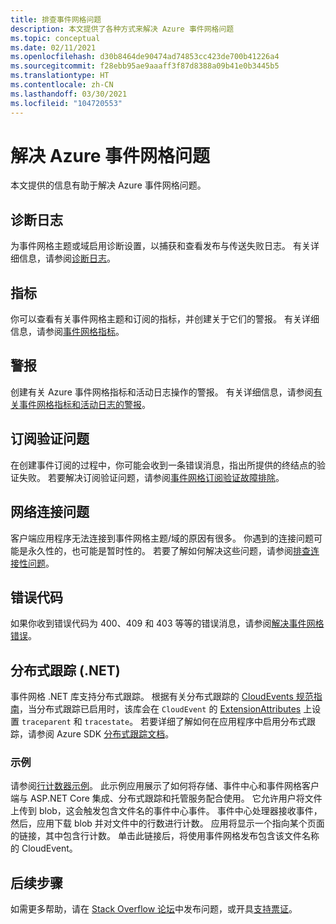 ```yaml
---
title: 排查事件网格问题
description: 本文提供了各种方式来解决 Azure 事件网格问题
ms.topic: conceptual
ms.date: 02/11/2021
ms.openlocfilehash: d30b8464de90474ad74853cc423de700b41226a4
ms.sourcegitcommit: f28ebb95ae9aaaff3f87d8388a09b41e0b3445b5
ms.translationtype: HT
ms.contentlocale: zh-CN
ms.lasthandoff: 03/30/2021
ms.locfileid: "104720553"
---
```

# <a name="troubleshoot-azure-event-grid-issues"></a>解决 Azure 事件网格问题
本文提供的信息有助于解决 Azure 事件网格问题。 

## <a name="diagnostic-logs"></a>诊断日志
为事件网格主题或域启用诊断设置，以捕获和查看发布与传送失败日志。 有关详细信息，请参阅[诊断日志](enable-diagnostic-logs-topic.md)。

## <a name="metrics"></a>指标
你可以查看有关事件网格主题和订阅的指标，并创建关于它们的警报。 有关详细信息，请参阅[事件网格指标](monitor-event-delivery.md)。

## <a name="alerts"></a>警报
创建有关 Azure 事件网格指标和活动日志操作的警报。 有关详细信息，请参阅[有关事件网格指标和活动日志的警报](set-alerts.md)。

## <a name="subscription-validation-issues"></a>订阅验证问题
在创建事件订阅的过程中，你可能会收到一条错误消息，指出所提供的终结点的验证失败。 若要解决订阅验证问题，请参阅[事件网格订阅验证故障排除](troubleshoot-subscription-validation.md)。 

## <a name="network-connectivity-issues"></a>网络连接问题
客户端应用程序无法连接到事件网格主题/域的原因有很多。 你遇到的连接问题可能是永久性的，也可能是暂时性的。 若要了解如何解决这些问题，请参阅[排查连接性问题](troubleshoot-network-connectivity.md)。

## <a name="error-codes"></a>错误代码
如果你收到错误代码为 400、409 和 403 等等的错误消息，请参阅[解决事件网格错误](troubleshoot-errors.md)。 

## <a name="distributed-tracing-net"></a>分布式跟踪 (.NET)
事件网格 .NET 库支持分布式跟踪。 根据有关分布式跟踪的 [CloudEvents 规范指南](https://github.com/cloudevents/spec/blob/master/extensions/distributed-tracing.md)，当分布式跟踪已启用时，该库会在 `CloudEvent` 的 [ExtensionAttributes](https://github.com/Azure/azure-sdk-for-net/tree/master/sdk/eventgrid/Azure.Messaging.EventGrid/src/Customization#L126) 上设置 `traceparent` 和 `tracestate`。 若要详细了解如何在应用程序中启用分布式跟踪，请参阅 Azure SDK [分布式跟踪文档](https://github.com/Azure/azure-sdk-for-net/blob/master/sdk/core/Azure.Core/samples/Diagnostics.md#Distributed-tracing)。

### <a name="sample"></a>示例
请参阅[行计数器示例](/samples/azure/azure-sdk-for-net/line-counter/)。 此示例应用展示了如何将存储、事件中心和事件网格客户端与 ASP.NET Core 集成、分布式跟踪和托管服务配合使用。 它允许用户将文件上传到 blob，这会触发包含文件名的事件中心事件。 事件中心处理器接收事件，然后，应用下载 blob 并对文件中的行数进行计数。 应用将显示一个指向某个页面的链接，其中包含行计数。 单击此链接后，将使用事件网格发布包含该文件名称的 CloudEvent。

## <a name="next-steps"></a>后续步骤
如需更多帮助，请在 [Stack Overflow 论坛](https://stackoverflow.com/questions/tagged/azure-eventgrid)中发布问题，或开具[支持票证](https://azure.microsoft.com/support/options/)。 
